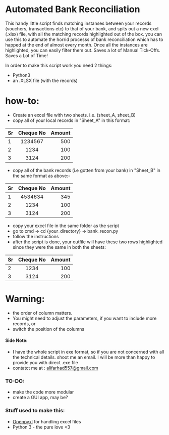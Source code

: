 # Automated Bank Reconciliation
This handy little script finds matching instanses between your records (vouchers, transactions etc) to that of your bank, and spits out a new exel (.xlsx) file, with all the matching records highlighted out of the box. you can use this to automate the horrid processs of bank reconciliation which has to happed at the end of almost every month. Once all the instances are highlighted, you can easily filter them out. Saves a lot of Manual Tick-Offs. Saves a Lot of Time!

In order to make this script work you need 2 things:
 * Python3
 * an .XLSX file (with the records)
 
# how-to:
* Create an excel file with two sheets. i.e. (sheet_A, sheet_B)
* copy all of your local records in "Sheet_A" in this format:

| Sr| Cheque No         | Amount  |
| ------------- |:-------------:| -----:|
|   1       | 1234567			 | 500 |
|   2       | 1234      |   100 |
| 	3       | 3124      |    200 |
* copy all of the bank records (i.e gotten from your bank) in "Sheet_B" in the same format as above:-

| Sr        | Cheque No         | Amount  |
| ------------- |:-------------:| -----:|
|   1       | 4534634		 | 345 |
|   2       | 1234      |   100 |
| 	3       | 3124      |    200 |

* copy your excel file in the same folder as the script
* go to cmd -> cd {your_directory} -> bank_recon.py
* follow the instructions
* after the script is done, your outfile will have these two rows highlighted since they were the same in both the sheets:

| Sr        | Cheque No         | Amount  |
| ------------- |:-------------:| -----:|
|   2       | 1234      |   100 |
| 	3       | 3124      |    200 |

# Warning:
* the order of column matters. 
* You might need to adjust the parameters, if you want to include more records, or
* switch the position of the columns

#### Side Note:
* I have the whole script in exe format, so if you are not concerned with all the
 technical details. shoot me an email. I will be more than happy to provide you with direct .exe file 
* contatct me at : alifarhad557@gmail.com


### TO-DO:
* make the code more modular
* create a GUI app, may be?
### Stuff used to make this:
 * [Openpyxl](http://openpyxl.readthedocs.io/en/default/index.html) for handling excel files
 * Python 3 - the pure love <3 
